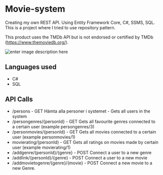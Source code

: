 # Movie-system
Creating my own REST API. Using Entity Framework Core, C#, SSMS, SQL.
This is a project where I tried to use repository pattern.

This product uses the TMDb API but is not endorsed or certified by TMDb (https://www.themoviedb.org/).

![enter image description here](https://www.themoviedb.org/assets/2/v4/logos/v2/blue_long_2-9665a76b1ae401a510ec1e0ca40ddcb3b0cfe45f1d51b77a308fea0845885648.svg)

## Languages used

 - C#
 - SQL
## API Calls
 - /persons - GET Hämta alla personer i systemet - Gets all users in the system
 - /persongenres/{personId} - GET Gets all favourite genres connected to a certain user (example persongenres/3)
 - /personmovies/{personId} - GET Gets all movies connected to a certain user (example personmovies/1)
 - movierating/{personId}  - GET Gets all ratings on movies made by certain user (example movierating/1)
 - /addgenre/{personId}/{genre} - POST Connect a user to a new genre
 - /addlink/{personId}/{genre} - POST Connect a user to a new movie
 - /addmovietogenre/{genre}/{movie}  - POST Connect a new movie to a new Genre.

